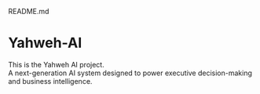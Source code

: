 README.md
# Yahweh-AI

This is the Yahweh AI project.  
A next-generation AI system designed to power executive decision-making and business intelligence.


